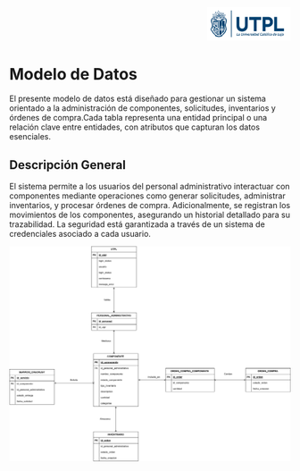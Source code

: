 <p align="right">
  <img src="../media/utpllogo.png" alt="Logo UTPL" width="150"/>
</p>

# Modelo de Datos

El presente modelo de datos está diseñado para gestionar un sistema orientado a la administración de componentes, solicitudes, inventarios y órdenes de compra.Cada tabla representa una entidad principal o una relación clave entre entidades, con atributos que capturan los datos esenciales.

## Descripción General

El sistema permite a los usuarios del personal administrativo interactuar con componentes mediante operaciones como generar solicitudes, administrar inventarios, y procesar órdenes de compra. Adicionalmente, se registran los movimientos de los componentes, asegurando un historial detallado para su trazabilidad. La seguridad está garantizada a través de un sistema de credenciales asociado a cada usuario.

<p align="center">
  <img src="../media/Modelo de Datos.png" alt="Modelo de datos"/>
</p>

